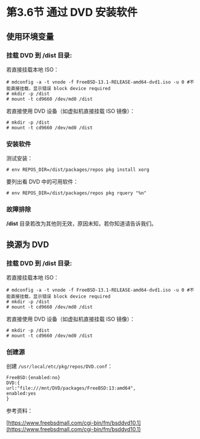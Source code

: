# 第3.6节 通过 DVD 安装软件

## 使用环境变量

### 挂载 DVD 到 **/dist** 目录:

若直接挂载本地 ISO：

```
# mdconfig -a -t vnode -f FreeBSD-13.1-RELEASE-amd64-dvd1.iso -u 0 #不能直接挂载，显示错误 block device required
# mkdir -p /dist
# mount -t cd9660 /dev/md0 /dist
```

若直接使用 DVD 设备（如虚拟机直接挂载 ISO 镜像）：

```
# mkdir -p /dist
# mount -t cd9660 /dev/md0 /dist
```

### 安装软件

测试安装：

```
# env REPOS_DIR=/dist/packages/repos pkg install xorg
```

要列出看 DVD 中的可用软件：

```
# env REPOS_DIR=/dist/packages/repos pkg rquery "%n"
```

### 故障排除

**/dist** 目录若改为其他则无效，原因未知，若你知道请告诉我们。

## 换源为 DVD

### 挂载 DVD 到 **/dist** 目录:

若直接挂载本地 ISO：

```
# mdconfig -a -t vnode -f FreeBSD-13.1-RELEASE-amd64-dvd1.iso -u 0 #不能直接挂载，显示错误 block device required
# mkdir -p /dist
# mount -t cd9660 /dev/md0 /dist
```

若直接使用 DVD 设备（如虚拟机直接挂载 ISO 镜像）：

```
# mkdir -p /dist
# mount -t cd9660 /dev/md0 /dist
```

### 创建源

创建 `/usr/local/etc/pkg/repos/DVD.conf`：

```
FreeBSD:{enabled:no}
DVD:{
url:"file:///mnt/DVD/packages/FreeBSD:13:amd64",
enabled:yes
}
```


参考资料：

[https://www.freebsdmall.com/cgi-bin/fm/bsddvd10.1](https://www.freebsdmall.com/cgi-bin/fm/bsddvd10.1)
